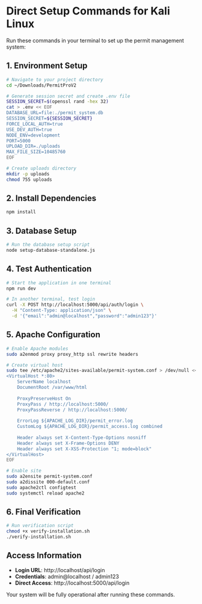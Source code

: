 # Direct Setup Commands for Kali Linux

Run these commands in your terminal to set up the permit management system:

## 1. Environment Setup

```bash
# Navigate to your project directory
cd ~/Downloads/PermitProV2

# Generate session secret and create .env file
SESSION_SECRET=$(openssl rand -hex 32)
cat > .env << EOF
DATABASE_URL=file:./permit_system.db
SESSION_SECRET=${SESSION_SECRET}
FORCE_LOCAL_AUTH=true
USE_DEV_AUTH=true
NODE_ENV=development
PORT=5000
UPLOAD_DIR=./uploads
MAX_FILE_SIZE=10485760
EOF

# Create uploads directory
mkdir -p uploads
chmod 755 uploads
```

## 2. Install Dependencies

```bash
npm install
```

## 3. Database Setup

```bash
# Run the database setup script
node setup-database-standalone.js
```

## 4. Test Authentication

```bash
# Start the application in one terminal
npm run dev

# In another terminal, test login
curl -X POST http://localhost:5000/api/auth/login \
  -H "Content-Type: application/json" \
  -d '{"email":"admin@localhost","password":"admin123"}'
```

## 5. Apache Configuration

```bash
# Enable Apache modules
sudo a2enmod proxy proxy_http ssl rewrite headers

# Create virtual host
sudo tee /etc/apache2/sites-available/permit-system.conf > /dev/null << 'EOF'
<VirtualHost *:80>
    ServerName localhost
    DocumentRoot /var/www/html
    
    ProxyPreserveHost On
    ProxyPass / http://localhost:5000/
    ProxyPassReverse / http://localhost:5000/
    
    ErrorLog ${APACHE_LOG_DIR}/permit_error.log
    CustomLog ${APACHE_LOG_DIR}/permit_access.log combined
    
    Header always set X-Content-Type-Options nosniff
    Header always set X-Frame-Options DENY
    Header always set X-XSS-Protection "1; mode=block"
</VirtualHost>
EOF

# Enable site
sudo a2ensite permit-system.conf
sudo a2dissite 000-default.conf
sudo apache2ctl configtest
sudo systemctl reload apache2
```

## 6. Final Verification

```bash
# Run verification script
chmod +x verify-installation.sh
./verify-installation.sh
```

## Access Information

- **Login URL**: http://localhost/api/login
- **Credentials**: admin@localhost / admin123
- **Direct Access**: http://localhost:5000/api/login

Your system will be fully operational after running these commands.